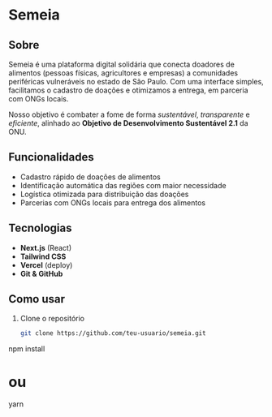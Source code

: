 # Semeia

## Sobre

Semeia é uma plataforma digital solidária que conecta doadores de alimentos (pessoas físicas, agricultores e empresas) a comunidades periféricas vulneráveis no estado de São Paulo. Com uma interface simples, facilitamos o cadastro de doações e otimizamos a entrega, em parceria com ONGs locais.

Nosso objetivo é combater a fome de forma *sustentável*, *transparente* e *eficiente*, alinhado ao **Objetivo de Desenvolvimento Sustentável 2.1** da ONU.

## Funcionalidades

- Cadastro rápido de doações de alimentos
- Identificação automática das regiões com maior necessidade
- Logística otimizada para distribuição das doações
- Parcerias com ONGs locais para entrega dos alimentos

## Tecnologias

- **Next.js** (React)
- **Tailwind CSS**
- **Vercel** (deploy)
- **Git & GitHub**

## Como usar

1. Clone o repositório  
   ```bash
   git clone https://github.com/teu-usuario/semeia.git

npm install
# ou
yarn
